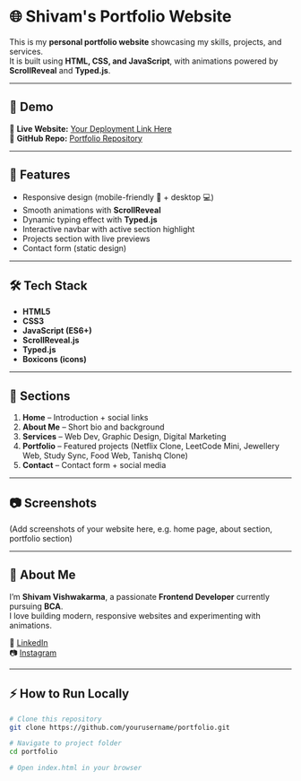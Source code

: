 # 🌐 Shivam's Portfolio Website

This is my **personal portfolio website** showcasing my skills, projects, and services.  
It is built using **HTML, CSS, and JavaScript**, with animations powered by **ScrollReveal** and **Typed.js**.

---

## 📸 Demo
🔗 **Live Website:** [Your Deployment Link Here](https://yourusername.github.io/portfolio/)  
🔗 **GitHub Repo:** [Portfolio Repository](https://github.com/Shivam05933/My-Portfolio) 

---

## 🚀 Features
- Responsive design (mobile-friendly 📱 + desktop 💻)
- Smooth animations with **ScrollReveal**
- Dynamic typing effect with **Typed.js**
- Interactive navbar with active section highlight
- Projects section with live previews
- Contact form (static design)

---

## 🛠️ Tech Stack
- **HTML5**
- **CSS3**
- **JavaScript (ES6+)**
- **ScrollReveal.js**
- **Typed.js**
- **Boxicons (icons)**

---

## 📂 Sections
1. **Home** – Introduction + social links  
2. **About Me** – Short bio and background  
3. **Services** – Web Dev, Graphic Design, Digital Marketing  
4. **Portfolio** – Featured projects (Netflix Clone, LeetCode Mini, Jewellery Web, Study Sync, Food Web, Tanishq Clone)  
5. **Contact** – Contact form + social media  

---

## 📷 Screenshots
(Add screenshots of your website here, e.g. home page, about section, portfolio section)

---

## 🧑 About Me
I’m **Shivam Vishwakarma**, a passionate **Frontend Developer** currently pursuing **BCA**.  
I love building modern, responsive websites and experimenting with animations.  

🔗 [LinkedIn](https://www.linkedin.com/in/shivam-vishwakarma-73814635b)  
📷 [Instagram](https://www.instagram.com/shivam05933)

---

## ⚡ How to Run Locally
```bash
# Clone this repository
git clone https://github.com/yourusername/portfolio.git

# Navigate to project folder
cd portfolio

# Open index.html in your browser
